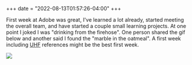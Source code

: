+++
date = "2022-08-13T01:57:26-04:00"
+++

First week at Adobe was great, I've learned a lot already, started meeting the overall team, and have started a couple small learning projects. At one point I joked I was "drinking from the firehose". One person shared the gif below and another said I found the "marble in the oatmeal". A first week including [UHF](https://www.imdb.com/title/tt0098546/) references might be the best first week.

<img loading="lazy" src="/img/uhf.webp" />